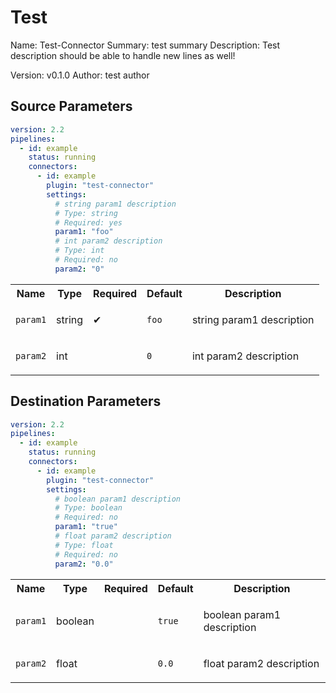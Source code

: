 # Test

Name: <!-- readmegen:name -->Test-Connector<!-- /readmegen:name -->
Summary: <!-- readmegen:summary -->test summary<!-- /readmegen:summary -->
Description: <!-- readmegen:description -->
Test description
should be able to handle new lines as well!
<!-- /readmegen:description -->
Version: <!-- readmegen:version -->v0.1.0<!-- /readmegen:version -->
Author: <!-- readmegen:author -->test author<!-- /readmegen:author -->

## Source Parameters

<!-- readmegen:source.parameters.yaml -->
```yaml
version: 2.2
pipelines:
  - id: example
    status: running
    connectors:
      - id: example
        plugin: "test-connector"
        settings:
          # string param1 description
          # Type: string
          # Required: yes
          param1: "foo"
          # int param2 description
          # Type: int
          # Required: no
          param2: "0"
```
<!-- /readmegen:source.parameters.yaml -->

<!-- readmegen:source.parameters.table -->
<table class="no-margin-table">
  <tr>
    <th>Name</th>
    <th>Type</th>
    <th>Required</th>
    <th>Default</th>
    <th>Description</th>
  </tr>
  <tr>
<td>

`param1`

</td>
<td>

string

</td>
<td>

✔

</td>
<td>

`foo`

</td>
<td>

string param1 description

</td>
  </tr>
  <tr>
<td>

`param2`

</td>
<td>

int

</td>
<td>



</td>
<td>

`0`

</td>
<td>

int param2 description

</td>
  </tr>
</table>
<!-- /readmegen:source.parameters.table -->

## Destination Parameters

<!-- readmegen:destination.parameters.yaml -->
```yaml
version: 2.2
pipelines:
  - id: example
    status: running
    connectors:
      - id: example
        plugin: "test-connector"
        settings:
          # boolean param1 description
          # Type: boolean
          # Required: no
          param1: "true"
          # float param2 description
          # Type: float
          # Required: no
          param2: "0.0"
```
<!-- /readmegen:destination.parameters.yaml -->

<!-- readmegen:destination.parameters.table -->
<table class="no-margin-table">
  <tr>
    <th>Name</th>
    <th>Type</th>
    <th>Required</th>
    <th>Default</th>
    <th>Description</th>
  </tr>
  <tr>
<td>

`param1`

</td>
<td>

boolean

</td>
<td>



</td>
<td>

`true`

</td>
<td>

boolean param1 description

</td>
  </tr>
  <tr>
<td>

`param2`

</td>
<td>

float

</td>
<td>



</td>
<td>

`0.0`

</td>
<td>

float param2 description

</td>
  </tr>
</table>
<!-- /readmegen:destination.parameters.table -->

